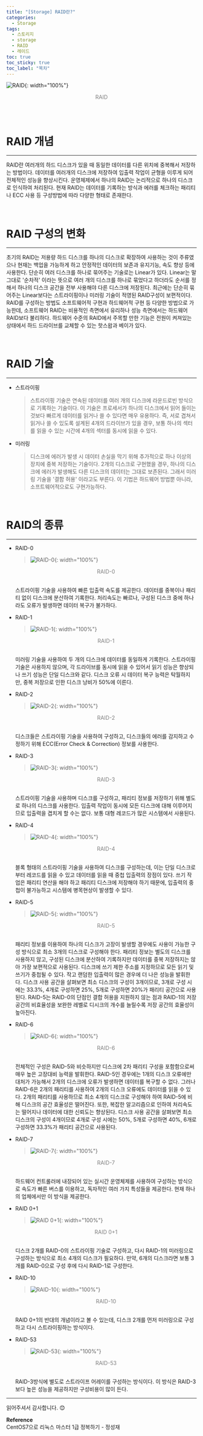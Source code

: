 ```yaml
---
title: "[Storage] RAID란?"
categories:
  - Storage
tags:
  - 스토리지
  - storage
  - RAID
  - 레이드
toc: true
toc_sticky: true
toc_label: "목차"
---
```


![RAID](/blog/assets/img/posts/20220802/raid.jpg "RAID"){: width="100%"}
<div style="color: gray; text-align: center; margin-bottom: 30px;">RAID</div> 

<br>

# RAID 개념
---
RAID란 여러개의 하드 디스크가 있을 때 동일한 데이터를 다른 위치에 중복해서 저장하는 방법이다. 데이터를 여러개의 디스크에 저장하여 입출력 작업이 균형을 이루게 되어 전체적인 성능을 향상시킨다. 운영체제에서 하나의 RAID는 논리적으로 하나의 디스크로 인식하여 처리된다. 현재 RAID는 데이터를 기록하는 방식과 에러를 체크하는 패리티나 ECC 사용 등 구성방법에 따라 다양한 형태로 존재한다.

<br>

# RAID 구성의 변화
---
초기의 RAID는 저용량 하드 디스크를 하나의 디스크로 확장하여 사용하는 것이 주류였으나 현재는 백업을 가능하게 하고 안정적인 데이터의 보존과 유지기능, 속도 향상 등에 사용한다. 단순히 여러 디스크를 하나로 묶어주는 기술로는 Linear가 있다. Linear는 말 그대로 '순차적' 이라는 뜻으로 여러 개의 디스크를 하나로 묶었다고 하더라도 순서를 정해서 하나의 디스크 공간을 전부 사용해야 다른 디스크에 저장된다. 최근에는 단순히 묶어주는 Linear보다는 스트라이핑이나 미러링 기술이 적영된 RAID구성이 보편적이다. RAID를 구성하는 방법도 소프트웨어적 구현과 하드웨어적 구현 등 다양한 방법으로 가능한데, 소프트웨어 RAID는 비용적인 측면에서 유리하나 성능 측면에서는 하드웨어 RAID보다 불리하다. 하드웨어 수준의 RAID에서 주목할 만한 기능은 전원이 켜져있는 상태에서 하드 드라이브를 교체할 수 있는 핫스왑과 베이가 있다.

<br>

# RAID 기술
---
- 스트라이핑
  >스트라이핑 기술은 연속된 데이터를 여러 개의 디스크에 라운드로빈 방식으로 기록하는 기술이다. 이 기술은 프로세서가 하나의 디스크에서 읽어 들이는 것보다 빠르게 데이터를 읽거나 쓸 수 있다면 매우 유용하다. 즉, 서로 겹쳐서 읽거나 쓸 수 있도록 설계된 4개의 드라이브가 있을 경우, 보통 하나의 섹터를 읽을 수 있는 시간에 4개의 섹터를 동시에 읽을 수 있다.
- 미러링
  >디스크에 에러가 발생 시 데이터 손실을 막기 위해 추가적으로 하나 이상의 장치에 중복 저장하는 기술이다. 2개의 디스크로 구현했을 경우, 하나의 디스크에 에러가 발생해도 다른 디스크의 데이터는 그대로 보존된다. 그래서 미러링 기술을 '결함 허용' 이라고도 부른다. 이 기법은 하드웨어 방법뿐 아니라, 소프트웨어적으로도 구현가능하다.

<br>

# RAID의 종류
---
- RAID-0
  >![RAID-0](/blog/assets/img/posts/20220802/raid0.png "RAID-0"){: width="100%"}
  <div style="color: gray; text-align: center; margin-bottom: 30px;">RAID-0</div>  
  스트라이핑 기술을 사용하여 빠른 입출력 속도를 제공한다. 데이터를 중복이나 패리티 없이 디스크에 분산하여 기록한다. 처리속도는 빠르나, 구성된 디스크 중에 하나라도 오류가 발생하면 데이터 복구가 불가하다.

- RAID-1
  >![RAID-1](/blog/assets/img/posts/20220802/raid1.png "RAID-1"){: width="100%"}
  <div style="color: gray; text-align: center; margin-bottom: 30px;">RAID-1</div> 
  미러링 기술을 사용하여 두 개의 디스크에 데이터를 동일하게 기록한다. 스트라이핑 기술은 사용하지 않으며, 각 드라이브를 동시에 읽을 수 있어서 읽기 성능은 향상되나 쓰기 성능은 단일 디스크와 같다.
  디스크 오류 시 데이터 복구 능력은 탁월하지만, 중복 저장으로 인한 디스크 낭비가 50%에 이른다.

- RAID-2
  >![RAID-2](/blog/assets/img/posts/20220802/raid2.png "RAID-2"){: width="100%"}
  <div style="color: gray; text-align: center; margin-bottom: 30px;">RAID-2</div> 
  디스크들은 스트라이핑 기술을 사용하여 구성하고, 디스크들의 에러를 감지하고 수정하기 위해 ECC(Error Check & Correction) 정보를 사용한다.

- RAID-3
  >![RAID-3](/blog/assets/img/posts/20220802/raid3.png "RAID-3"){: width="100%"}
  <div style="color: gray; text-align: center; margin-bottom: 30px;">RAID-3</div> 
  스트라이핑 기술을 사용하며 디스크를 구성하고, 패리티 정보를 저장하기 위해 별도로 하나의 디스크를 사용한다. 입출력 작업이 동시에 모든 디스크에 대해 이루어지므로 입출력을 겹치게 할 수는 없다.
  보통 대형 레코드가 많은 시스템에서 사용된다.

- RAID-4
  >![RAID-4](/blog/assets/img/posts/20220802/raid4.png "RAID-4"){: width="100%"}
  <div style="color: gray; text-align: center; margin-bottom: 30px;">RAID-4</div>
  블록 형태의 스트라이핑 기술을 사용하여 디스크를 구성하는데, 이는 단일 디스크로부터 레코드를 읽을 수 있고 데이터를 읽을 때 중첩 입출력의 장점이 있다.
  쓰기 작업은 패리티 연산을 해야 하고 패리티 디스크에 저장해야 하기 때문에, 입출력의 중첩이 불가능하고 시스템에 병목현상이 발생할 수 있다.

- RAID-5
  >![RAID-5](/blog/assets/img/posts/20220802/raid5.png "RAID-5"){: width="100%"}
  <div style="color: gray; text-align: center; margin-bottom: 30px;">RAID-5</div> 
  패리티 정보를 이용하여 하나의 디스크가 고장이 발생할 경우에도 사용이 가능한 구성 방식으로 최소 3개의 디스크로 구성해야 한다. 패리티 정보는 별도의 디스크를 사용하지 않고, 구성된 디스크에 분산하여 기록하지만 데이터를 중복 저장하지는 않아 가장 보편적으로 사용된다. 디스크에 쓰기 제한 주소를 지정하므로 모든 읽기 및 쓰기가 중첩될 수 있다. 작고 랜덤한 입출력이 많은 경우에 더 나은 성능을 발휘한다. 디스크 사용 공간을 살펴보면 최소 디스크의 구성이 3개이므로, 3개로 구성 시에는 33.3%, 4개로 구성하면 25%, 5개로 구성하면 20%가 패리티 공간으로 사용된다. RAID-5는 RAID-0의 단점인 결합 허용을 지원하지 않는 점과 RAID-1의 저장 공간의 비효율성을 보완한 레벨로 디시크의 개수를 늘릴수록 저장 공간의 효율성이 높아진다.

- RAID-6
  >![RAID-6](/blog/assets/img/posts/20220802/raid6.png "RAID-6"){: width="100%"}
  <div style="color: gray; text-align: center; margin-bottom: 30px;">RAID-6</div> 
  전체적인 구성은 RAID-5와 비슷하지만 디스크에 2차 패리티 구성을 포함함으로써 매우 높은 고장대비 능력을 발휘한다. RAID-5인 경우에는 1개의 디스크 오류에만 대처가 가능해서 2개의 디스크에 오류가 발생하면 데이터를 복구할 수 없다. 그러나 RAID-6은 2개의 패리티를 사용하여 2개의 디스크 오류에도 데이터를 읽을 수 있다. 2개의 패리티를 사용하므로 최소 4개의 디스크로 구성해야 하여 RAID-5에 비해 디스크의 공간 효율성은 떨어진다. 또한, 복잡한 알고리즘으로 인하여 처리속도는 떨어지나 데이터에 대한 신뢰도는 향상된다. 디스크 사용 공간을 살펴보면 최소 디스크의 구성이 4개이므로 4개로 구성 시에는 50%, 5개로 구성하면 40%, 6개로 구성하면 33.3%가 패리티 공간으로 사용된다.

- RAID-7
  >![RAID-7](/blog/assets/img/posts/20220802/raid7.png "RAID-7"){: width="100%"}
  <div style="color: gray; text-align: center; margin-bottom: 30px;">RAID-7</div> 
  하드웨어 컨트롤러에 내장되어 있는 실시간 운영체제를 사용하여 구성하는 방식으로 속도가 빠른 버스를 이용하고, 독자적인 여러 가지 특성들을 제공한다. 현재 하나의 업체에서만 이 방식을 제공한다.

- RAID 0+1
  >![RAID 0+1](/blog/assets/img/posts/20220802/raid0+1.png "RAID 0+1"){: width="100%"}
  <div style="color: gray; text-align: center; margin-bottom: 30px;">RAID 0+1</div> 
  디스크 2개를 RAID-0의 스트라이핑 기술로 구성하고, 다시 RAID-1의 미러링으로 구성하는 방식으로 최소 4개의 디스크가 필요하다. 만약, 6개의 디스크라면 보통 3개를 RAID-0으로 구성 후에 다시 RAID-1로 구성한다.

- RAID-10
  >![RAID-10](/blog/assets/img/posts/20220802/raid10.png "RAID-10"){: width="100%"}
  <div style="color: gray; text-align: center; margin-bottom: 30px;">RAID-10</div> 
  RAID 0+1의 반대의 개념이라고 볼 수 있는데, 디스크 2개를 먼저 미러링으로 구성하고 다시 스트라이핑하는 방식이다.

- RAID-53
  >![RAID-53](/blog/assets/img/posts/20220802/raid53.png "RAID-53"){: width="100%"}
  <div style="color: gray; text-align: center; margin-bottom: 30px;">RAID-53</div>  
  RAID-3방식에 별도로 스트라이프 어레이를 구성하는 방식이다. 이 방식은 RAID-3보다 높은 성능을 제공하지만 구성비용이 많이 든다.

---

읽어주셔서 감사합니다. 😊

__Reference__  
CentOS7으로 리눅스 마스터 1급 정복하기 - 정성재  